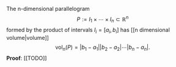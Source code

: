 The n-dimensional parallelogram $$P:=I_1\times\cdots\times I_n\subset\mathbb{R}^n$$formed by the product of intervals $I_i=[a_i,b_i]$ has [[n dimensional volume|volume]] $$\operatorname{vol}_n(P)=|b_1-a_1||b_2-a_2|\cdots|b_n-a_n|.$$
**Proof**: [[TODO]]